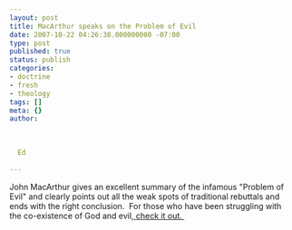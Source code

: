 ```yaml
---
layout: post
title: MacArthur speaks on the Problem of Evil
date: 2007-10-22 04:26:38.000000000 -07:00
type: post
published: true
status: publish
categories:
- doctrine
- fresh
- theology
tags: []
meta: {}
author:
  
  
  
  Ed
  
---
```

<p>John MacArthur gives an excellent summary of the infamous "Problem of Evil" and clearly points out all the weak spots of traditional rebuttals and ends with the right conclusion.  For those who have been struggling with the co-existence of God and evil,<a href="http://www.gty.org/Resources/Transcripts/90-333"> check it out. </a></p>
